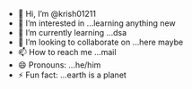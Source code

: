 - 👋 Hi, I’m @krish01211
- 👀 I’m interested in ...learning anything new
- 🌱 I’m currently learning ...dsa
- 💞️ I’m looking to collaborate on ...here maybe
- 📫 How to reach me ...mail
- 😄 Pronouns: ...he/him
- ⚡ Fun fact: ...earth is a planet

<!---
krish01211/krish01211 is a ✨ special ✨ repository because its `README.md` (this file) appears on your GitHub profile.
You can click the Preview link to take a look at your changes.
--->
